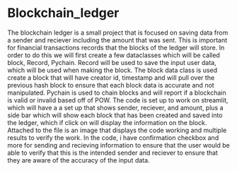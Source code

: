 # Blockchain_ledger

The blockchain ledger is a small project that is focused on saving data from a sender and reciever including the amount that was sent. This is important for financial transactions records that the blocks of the ledger will store. In order to do this we will first create a few dataclasses which will be called block, Record, Pychain. Record will be used to save the input user data, which will be used when making the block. The block data class is used create a block that will have creator id, timestamp and will pull over the previous hash block to ensure that each block data is accurate and not manipulated. Pychain is used to chain blocks and will report if a blockchain is valid or invalid based off of POW. The code is set up to work on streamlit, which will have a a set up that shows sender, reciever, and amount, plus a side bar which will show each block that has been created and saved into the ledger, which if click on will display the information on the block. Attached to the file is an image that displays the code working and multiple results to verify the work. In the code, i have confirmation checkbox and more for sending and recieving information to ensure that the user would be able to verify that this is the intended sender and reciever to ensure that they are aware of the accuracy of the input data.
